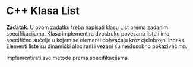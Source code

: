 # C++  Klasa List 

 
**Zadatak**. U ovom zadatku treba napisati klasu List prema zadanim specifikacijama. Klasa implementira
dvostruko povezanu listu i ima specifično sučelje u kojem se elementi dohvaćaju kroz cjelobrojni indeks.
Elementi liste su dinamički alocirani i vezani su međusobno pokazivačima. 

Implementirati sve metode prema specifikacijama. 
   
